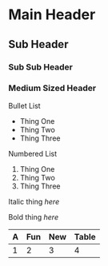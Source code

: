 # Main Header
## Sub Header
### Sub Sub Header
### Medium Sized Header 


Bullet List 
- Thing One 
- Thing Two
- Thing Three 

 
 Numbered List 
 1) Thing One 
 1) Thing Two 
 1) Thing Three

 
 Italic thing _here_

Bold thing *here*

| A | Fun | New | Table |
|---|-----|-----|-------|
| 1 | 2   | 3   | 4     |